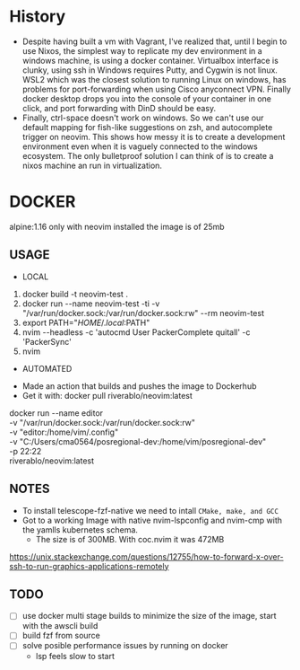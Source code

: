 # History

* Despite having built a vm with Vagrant, I've realized that, until I begin to use Nixos, the simplest way to replicate my dev environment in a windows machine, is using a docker container. Virtualbox interface is clunky, using ssh in Windows requires Putty, and Cygwin is not linux. WSL2 which was the closest solution to running Linux on windows, has problems for port-forwarding when using Cisco anyconnect VPN. Finally docker desktop drops you into the console of your container in one click, and port forwarding with DinD should be easy.
* Finally, ctrl-space doesn't work on windows. So we can't use our default mapping for fish-like suggestions on zsh, and autocomplete trigger on neovim. This shows how messy it is to create a development environment even when it is vaguely connected to the windows ecosystem. The only bulletproof solution I can think of is to create a nixos machine an run in virtualization.

# DOCKER

alpine:1.16
only with neovim installed the image is of 25mb

## USAGE

* LOCAL

1. docker build -t neovim-test .
2. docker run --name neovim-test -ti -v "/var/run/docker.sock:/var/run/docker.sock:rw" --rm neovim-test
3. export PATH="$HOME/.local:$PATH"
3. nvim --headless -c 'autocmd User PackerComplete quitall' -c 'PackerSync'
4. nvim

* AUTOMATED

- Made an action that builds and pushes the image to Dockerhub
- Get it with: docker pull riverablo/neovim:latest

docker run --name editor \
           -v "/var/run/docker.sock:/var/run/docker.sock:rw" \
           -v "editor:/home/vim/.config" \
           -v "C:/Users/cma0564/posregional-dev:/home/vim/posregional-dev" \
           -p 22:22 \
           riverablo/neovim:latest

## NOTES

- To install telescope-fzf-native we need to intall `CMake, make, and GCC`
- Got to a working Image with native nvim-lspconfig and nvim-cmp with the yamlls kubernetes schema.
  - The size is of 300MB. With coc.nvim it was 472MB

https://unix.stackexchange.com/questions/12755/how-to-forward-x-over-ssh-to-run-graphics-applications-remotely

## TODO

- [ ] use docker multi stage builds to minimize the size of the image, start with the awscli build
- [ ] build fzf from source
- [ ] solve posible performance issues by running on docker
    - lsp feels slow to start
